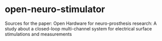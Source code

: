 # open-neuro-stimulator
Sources for the paper: Open Hardware for neuro-prosthesis research: A study about a closed-loop multi-channel system for electrical surface stimulations and measurements
